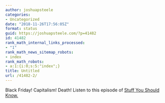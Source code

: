 ```yaml
---
author: joshuapsteele
categories:
- Uncategorized
date: "2018-11-26T17:56:05Z"
format: status
guid: https://joshuapsteele.com/?p=41482
id: 41482
rank_math_internal_links_processed:
- "1"
rank_math_news_sitemap_robots:
- index
rank_math_robots:
- a:1:{i:0;s:5:"index";}
title: Untitled
url: /41482-2/
---
```


Black Friday! Capitalism! Death! Listen to this episode of [Stuff You Should Know.](https://itunes.apple.com/WebObjects/MZStore.woa/wa/viewPodcast?id=278981407&i=1000424471254)
